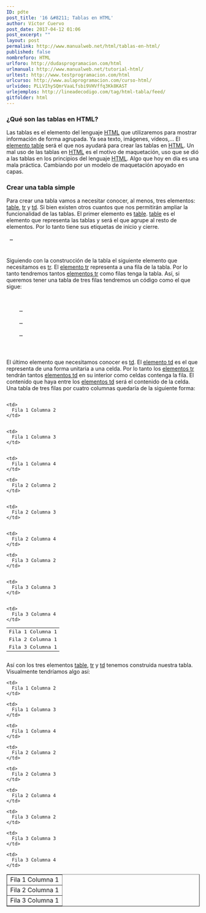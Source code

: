 ```yaml
---
ID: pdte
post_title: '16 &#8211; Tablas en HTML'
author: Víctor Cuervo
post_date: 2017-04-12 01:06
post_excerpt: ""
layout: post
permalink: http://www.manualweb.net/html/tablas-en-html/
published: false
nombreforo: HTML
urlforo: http://dudasprogramacion.com/html
urlmanual: http://www.manualweb.net/tutorial-html/
urltest: http://www.testprogramacion.com/html
urlcurso: http://www.aulaprogramacion.com/curso-html/
urlvideo: PLLVIhySQmrVaaLfsbi9VHVffq3Kk8KAST
urlejemplos: http://lineadecodigo.com/tag/html-tabla/feed/
gitfolder: html
---
```

### ¿Qué son las tablas en HTML?

<span style="font-weight: 400;">Las tablas es el elemento del lenguaje </span>[<span style="font-weight: 400;">HTML</span>][1]<span style="font-weight: 400;"> que utilizaremos para mostrar información de forma agrupada. Ya sea texto, imágenes, vídeos,...</span> <span style="font-weight: 400;">El </span>[<span style="font-weight: 400;">elemento table</span>][2]<span style="font-weight: 400;"> será el que nos ayudará para crear las tablas en </span>[<span style="font-weight: 400;">HTML</span>][1]<span style="font-weight: 400;">.</span> <span style="font-weight: 400;">Un mal uso de las tablas en </span>[<span style="font-weight: 400;">HTML</span>][1]<span style="font-weight: 400;"> es el motivo de maquetación, uso que se dió a las tablas en los principios del lenguaje </span>[<span style="font-weight: 400;">HTML</span>][1]<span style="font-weight: 400;">. Algo que hoy en día es una mala práctica. Cambiando por un modelo de maquetación apoyado en capas.</span>
### Crear una tabla simple

<span style="font-weight: 400;">Para crear una tabla vamos a necesitar conocer, al menos, tres elementos: </span>[<span style="font-weight: 400;">table</span>][2]<span style="font-weight: 400;">, </span>[<span style="font-weight: 400;">tr</span>][3]<span style="font-weight: 400;"> y </span>[<span style="font-weight: 400;">td</span>][4]<span style="font-weight: 400;">. Si bien existen otros cuantos que nos permitirán ampliar la funcionalidad de las tablas.</span> <span style="font-weight: 400;">El primer elemento es </span>[<span style="font-weight: 400;">table</span>][2]<span style="font-weight: 400;">. </span>[<span style="font-weight: 400;">table</span>][2]<span style="font-weight: 400;"> es el elemento que representa las tablas y será el que agrupe al resto de elementos. Por lo tanto tiene sus etiquetas de inicio y cierre.</span> <pre lang="html4strict"><table>
  …
</table></pre>

<span style="font-weight: 400;">Siguiendo con la construcción de la tabla el siguiente elemento que necesitamos es </span>[<span style="font-weight: 400;">tr</span>][3]<span style="font-weight: 400;">. El </span>[<span style="font-weight: 400;">elemento tr</span>][3]<span style="font-weight: 400;"> representa a una fila de la tabla. Por lo tanto tendremos tantos </span>[<span style="font-weight: 400;">elementos tr</span>][3]<span style="font-weight: 400;"> como filas tenga la tabla.</span> <span style="font-weight: 400;">Así, si queremos tener una tabla de tres filas tendremos un código como el que sigue:</span> <pre lang="html4strict"><table>
  <tr>
    …
  </tr>


  <tr>
    …
  </tr>


  <tr>
    …
  </tr>

</table></pre>

<span style="font-weight: 400;">El último elemento que necesitamos conocer es </span>[<span style="font-weight: 400;">td</span>][4]<span style="font-weight: 400;">. El </span>[<span style="font-weight: 400;">elemento td</span>][4]<span style="font-weight: 400;"> es el que representa de una forma unitaria a una celda. Por lo tanto los </span>[<span style="font-weight: 400;">elementos tr</span>][3]<span style="font-weight: 400;"> tendrán tantos </span>[<span style="font-weight: 400;">elementos td</span>][4]<span style="font-weight: 400;"> en su interior como celdas contenga la fila.</span> <span style="font-weight: 400;">El contenido que haya entre los </span>[<span style="font-weight: 400;">elementos td</span>][4]<span style="font-weight: 400;"> será el contenido de la celda.</span> <span style="font-weight: 400;">Una tabla de tres filas por cuatro columnas quedaría de la siguiente forma:</span> <pre lang="html4strict"><table>
  <tr>
    <td>
      Fila 1 Columna 1
    </td>


    <td>
      Fila 1 Columna 2
    </td>


    <td>
      Fila 1 Columna 3
    </td>


    <td>
      Fila 1 Columna 4
    </td>

  </tr>


  <tr>
    <td>
      Fila 2 Columna 1
    </td>


    <td>
      Fila 2 Columna 2
    </td>


    <td>
      Fila 2 Columna 3
    </td>


    <td>
      Fila 2 Columna 4
    </td>

  </tr>


  <tr>
    <td>
      Fila 3 Columna 1
    </td>


    <td>
      Fila 3 Columna 2
    </td>


    <td>
      Fila 3 Columna 3
    </td>


    <td>
      Fila 3 Columna 4
    </td>

  </tr>

</table></pre>

<span style="font-weight: 400;">Así con los tres elementos </span>[<span style="font-weight: 400;">table</span>][2]<span style="font-weight: 400;">, </span>[<span style="font-weight: 400;">tr</span>][3]<span style="font-weight: 400;"> y </span>[<span style="font-weight: 400;">td</span>][4]<span style="font-weight: 400;"> tenemos construida nuestra tabla.</span> <span style="font-weight: 400;">Visualmente tendríamos algo así:</span> <table border="1" width="100%">
  <tr>
    <td>
      Fila 1 Columna 1
    </td>

    <td>
      Fila 1 Columna 2
    </td>

    <td>
      Fila 1 Columna 3
    </td>

    <td>
      Fila 1 Columna 4
    </td>
  </tr>

  <tr>
    <td>
      Fila 2 Columna 1
    </td>

    <td>
      Fila 2 Columna 2
    </td>

    <td>
      Fila 2 Columna 3
    </td>

    <td>
      Fila 2 Columna 4
    </td>
  </tr>

  <tr>
    <td>
      Fila 3 Columna 1
    </td>

    <td>
      Fila 3 Columna 2
    </td>

    <td>
      Fila 3 Columna 3
    </td>

    <td>
      Fila 3 Columna 4
    </td>
  </tr>
</table>

 [1]: http://www.manualweb.net/tutorial-html/
 [2]: http://www.w3api.com/wiki/HTML:TABLE
 [3]: http://www.w3api.com/wiki/HTML:TR
 [4]: http://www.w3api.com/wiki/HTML:TD
